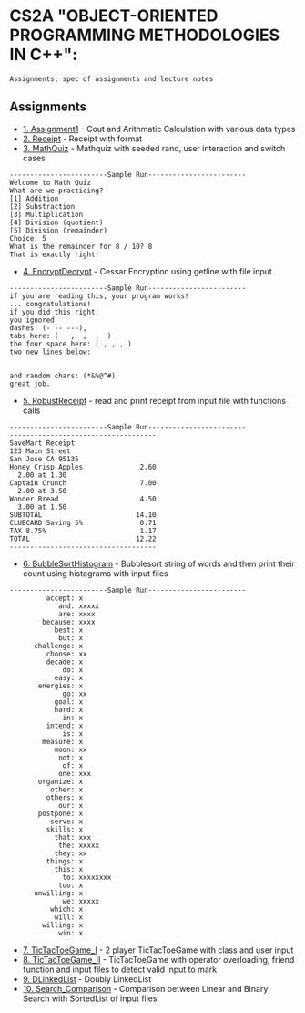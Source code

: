 # CS2A "OBJECT-ORIENTED PROGRAMMING METHODOLOGIES IN C++":
```
Assignments, spec of assignments and lecture notes
```

## Assignments
* [1. Assignment1](https://github.com/cindyywang/CS2A_methology_17spr/blob/master/Assignment1/assignment1.cpp) - Cout and Arithmatic Calculation with various data types
* [2. Receipt](https://github.com/cindyywang/CS2A_methology_17spr/blob/master/Assignment2/Receipt_YingWang.cpp) - Receipt with format
* [3. MathQuiz](https://github.com/cindyywang/CS2A_methology_17spr/blob/master/Assignment3/MathQuiz_YingWang.cpp) - Mathquiz with seeded rand, user interaction and switch cases
```
------------------------Sample Run------------------------
Welcome to Math Quiz
What are we practicing?
[1] Addition
[2] Substraction
[3] Multiplication
[4] Division (quotient)
[5] Division (remainder)
Choice: 5
What is the remainder for 8 / 10? 8
That is exactly right!
```
* [4. EncryptDecrypt](https://github.com/cindyywang/CS2A_methology_17spr/blob/master/Assignment4/EncryptDecrypt_YingWang.cpp) - Cessar Encryption using getline with file input
```
------------------------Sample Run------------------------
if you are reading this, your program works!
... congratulations!
if you did this right:
you ignored
dashes: (- -- ---),
tabs here: (   ,  ,  ,  )
the four space here: ( , , , )
two new lines below:


and random chars: (*&%@^#)
great job.
```
* [5. RobustReceipt](https://github.com/cindyywang/CS2A_methology_17spr/blob/master/Assignment5/RobustReceipt_YingWang.cpp) - read and print receipt from input file with functions calls
```
------------------------Sample Run------------------------
------------------------------------
SaveMart Receipt
123 Main Street
San Jose CA 95135
Honey Crisp Apples              2.60
  2.00 at 1.30
Captain Crunch                  7.00
  2.00 at 3.50
Wonder Bread                    4.50
  3.00 at 1.50
SUBTOTAL                       14.10
CLUBCARD Saving 5%              0.71
TAX 8.75%                       1.17
TOTAL                          12.22
------------------------------------
```
* [6. BubbleSortHistogram](https://github.com/cindyywang/CS2A_methology_17spr/blob/master/Assignment6/BubbleSortHistogram_YingWang.cpp) - Bubblesort string of words and then print their count using histograms with input files 
```
------------------------Sample Run------------------------
         accept: x
            and: xxxxx
            are: xxxx
        because: xxxx
           best: x
            but: x
      challenge: x
         choose: xx
         decade: x
             do: x
           easy: x
       energies: x
             go: xx
           goal: x
           hard: x
             in: x
         intend: x
             is: x
        measure: x
           moon: xx
            not: x
             of: x
            one: xxx
       organize: x
          other: x
         others: x
            our: x
       postpone: x
          serve: x
         skills: x
           that: xxx
            the: xxxxx
           they: xx
         things: x
           this: x
             to: xxxxxxxx
            too: x
      unwilling: x
             we: xxxxx
          which: x
           will: x
        willing: x
            win: x
```
* [7. TicTacToeGame_I](https://github.com/cindyywang/CS2A_methology_17spr/blob/master/assignment7/TicTacToeGame_YingWang.cpp) -  2 player TicTacToeGame with class and user input
* [8. TicTacToeGame_II](https://github.com/cindyywang/CS2A_methology_17spr/blob/master/Assignment8/TicTacToeGame_YingWang.cpp) - TicTacToeGame with operator overloading, friend function and input files to detect valid input to mark
* [9. DLinkedList](https://github.com/cindyywang/CS2A_methology_17spr/blob/master/Assignment9/DLinkedList_YingWang.cpp) - Doubly LinkedList
* [10. Search_Comparison](https://github.com/cindyywang/CS2A_methology_17spr/blob/master/Assignment10/SortedList_YingWang.cpp) - Comparison between Linear and Binary Search with SortedList of input files
